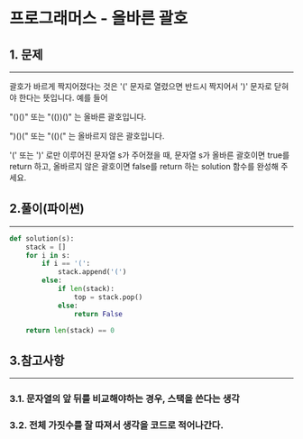 # 프로그래머스 - 올바른 괄호

## 1. 문제
***
괄호가 바르게 짝지어졌다는 것은 '(' 문자로 열렸으면 반드시 짝지어서 ')' 문자로 닫혀야 한다는 뜻입니다. 예를 들어

"()()" 또는 "(())()" 는 올바른 괄호입니다.

")()(" 또는 "(()(" 는 올바르지 않은 괄호입니다.

'(' 또는 ')' 로만 이루어진 문자열 s가 주어졌을 때, 문자열 s가 올바른 괄호이면 true를 return 하고, 올바르지 않은 괄호이면 false를 return 하는 solution 함수를 완성해 주세요.

## 2.풀이(파이썬)
***
```py
def solution(s):
    stack = []
    for i in s:
        if i == '(':
            stack.append('(')
        else:
            if len(stack):
                top = stack.pop()
            else:
                return False

    return len(stack) == 0
```

## 3.참고사항
***
### 3.1. 문자열의 앞 뒤를 비교해야하는 경우, 스택을 쓴다는 생각
### 3.2. 전체 가짓수를 잘 따져서 생각을 코드로 적어나간다.
